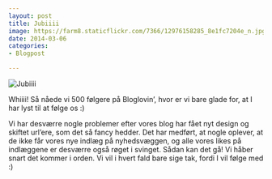 ```yaml
---
layout: post
title: Jubiiii
image: https://farm8.staticflickr.com/7366/12976158285_8e1fc7204e_n.jpg
date: 2014-03-06
categories:
- Blogpost

---
```


![Jubiiii](https://farm8.staticflickr.com/7366/12976158285_8e1fc7204e_z.jpg)









Whiiii! Så nåede vi 500 følgere på Bloglovin’, hvor er vi bare glade for, at I har lyst til at følge os :)

Vi har desværre nogle problemer efter vores blog har fået nyt design og skiftet url’ere, som det så fancy hedder. Det har medført, at nogle oplever, at de ikke får vores nye indlæg på nyhedsvæggen, og alle vores likes på indlæggene er desværre også røget i svinget. Sådan kan det gå! Vi håber snart det kommer i orden. Vi vil i hvert fald bare sige tak, fordi I vil følge med :)